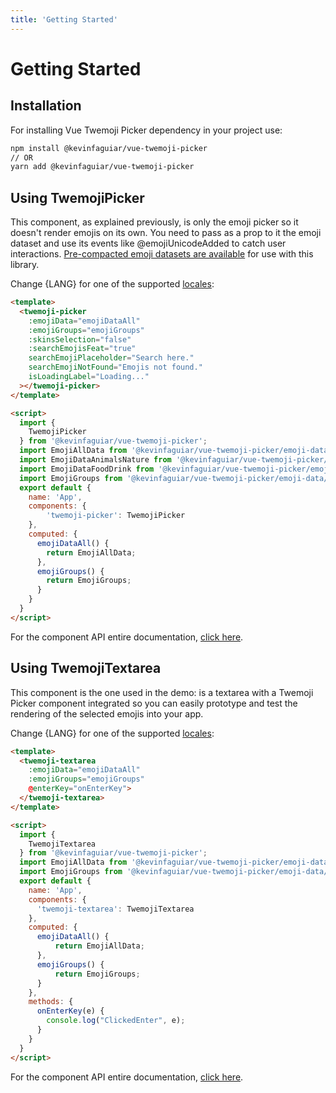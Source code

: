 ```yaml
---
title: 'Getting Started'
---
```


# Getting Started

## Installation

For installing Vue Twemoji Picker dependency in your project use:

``` sh
npm install @kevinfaguiar/vue-twemoji-picker
// OR
yarn add @kevinfaguiar/vue-twemoji-picker
```

## Using TwemojiPicker

This component, as explained previously, is only the emoji picker so it doesn't render emojis on its own. You need to pass as a prop to it the emoji dataset and use its events like @emojiUnicodeAdded to catch user interactions. [Pre-compacted emoji datasets are available](/docs/emoji-datasets) for use with this library.

Change {LANG} for one of the supported [locales](/docs/localization):

``` html
<template>
  <twemoji-picker
    :emojiData="emojiDataAll"
    :emojiGroups="emojiGroups"
    :skinsSelection="false"
    :searchEmojisFeat="true"
    searchEmojiPlaceholder="Search here."
    searchEmojiNotFound="Emojis not found."
    isLoadingLabel="Loading..."
  ></twemoji-picker>
</template>

<script>
  import {
    TwemojiPicker
  } from '@kevinfaguiar/vue-twemoji-picker';
  import EmojiAllData from '@kevinfaguiar/vue-twemoji-picker/emoji-data/{LANG}/emoji-all-groups.json';
  import EmojiDataAnimalsNature from '@kevinfaguiar/vue-twemoji-picker/emoji-data/{LANG}/emoji-group-animals-nature.json';
  import EmojiDataFoodDrink from '@kevinfaguiar/vue-twemoji-picker/emoji-data/{LANG}/emoji-group-food-drink.json';
  import EmojiGroups from '@kevinfaguiar/vue-twemoji-picker/emoji-data/emoji-groups.json';
  export default {
    name: 'App',
    components: {
        'twemoji-picker': TwemojiPicker
    },
    computed: {
      emojiDataAll() {
        return EmojiAllData;
      },
      emojiGroups() {
        return EmojiGroups;
      }
    }
  }
</script>
```

For the component API entire documentation, [click here](/docs/twemoji-picker-api).

## Using TwemojiTextarea

This component is the one used in the demo: is a textarea with a Twemoji Picker component integrated so you can easily prototype and test the rendering of the selected emojis into your app.

Change {LANG} for one of the supported [locales](/docs/localization):

``` html
<template>
  <twemoji-textarea 
    :emojiData="emojiDataAll" 
    :emojiGroups="emojiGroups" 
    @enterKey="onEnterKey">
  </twemoji-textarea>
</template>

<script>
  import {
    TwemojiTextarea
  } from '@kevinfaguiar/vue-twemoji-picker';
  import EmojiAllData from '@kevinfaguiar/vue-twemoji-picker/emoji-data/{LANG}/emoji-all-groups.json';
  import EmojiGroups from '@kevinfaguiar/vue-twemoji-picker/emoji-data/emoji-groups.json';
  export default {
    name: 'App',
    components: {
      'twemoji-textarea': TwemojiTextarea
    },
    computed: {
      emojiDataAll() {
          return EmojiAllData;
      },
      emojiGroups() {
          return EmojiGroups;
      }
    },
    methods: {
      onEnterKey(e) {
        console.log("ClickedEnter", e);
      }
    }
  }
</script>
```

For the component API entire documentation, [click here](/docs/twemoji-textarea-api).
